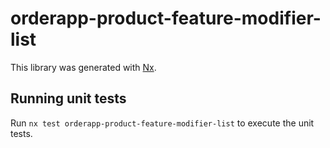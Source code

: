 # orderapp-product-feature-modifier-list

This library was generated with [Nx](https://nx.dev).

## Running unit tests

Run `nx test orderapp-product-feature-modifier-list` to execute the unit tests.

